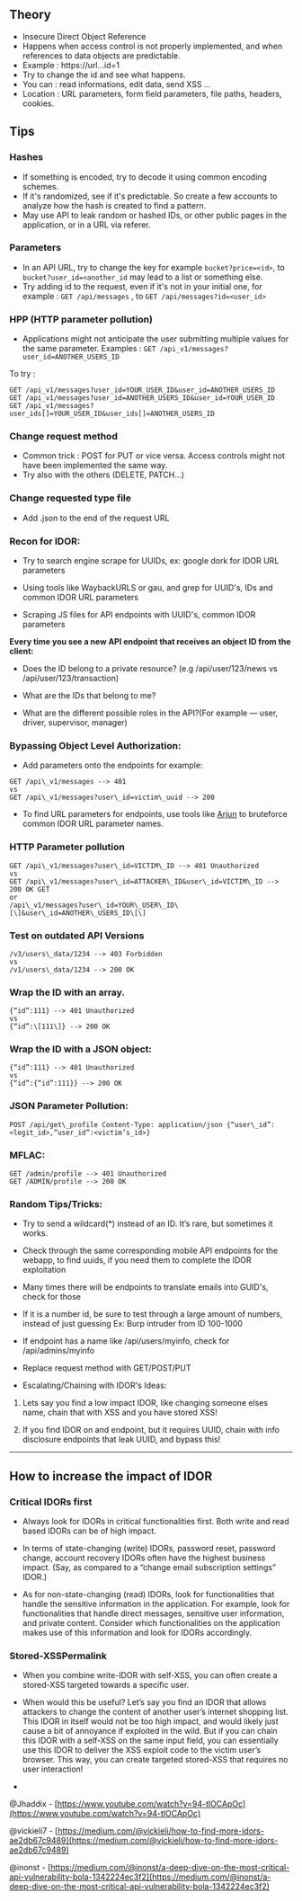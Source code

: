 ## Theory

- Insecure Direct Object Reference 
- Happens when access control is not properly implemented, and when references to data objects are predictable.
- Example : https://url...id=1
- Try to change the id and see what happens.
- You can : read informations, edit data, send XSS ...
- Location : URL parameters, form field parameters, file paths, headers, cookies.

## Tips

### Hashes

- If something is encoded, try to decode it using common encoding schemes.
- If it's randomized, see if it's predictable. So create a few accounts to analyze how the hash is created to find a pattern.
- May use API to leak random or hashed IDs, or other public pages in the application, or in a URL via referer.

### Parameters

- In an API URL, try to change the key for example ```bucket?price=<id>```, to ```bucket?user_id=<another_id``` may lead to a list or something else.
- Try adding id to the request, even if it's not in your initial one, for example : ```GET /api/messages``` , to ```GET /api/messages?id=<user_id>```

### HPP (HTTP parameter pollution)

- Applications might not anticipate the user submitting multiple values for the same parameter. Examples :
```GET /api_v1/messages?user_id=ANOTHER_USERS_ID```

To try : 
```
GET /api_v1/messages?user_id=YOUR_USER_ID&user_id=ANOTHER_USERS_ID
GET /api_v1/messages?user_id=ANOTHER_USERS_ID&user_id=YOUR_USER_ID
GET /api_v1/messages?user_ids[]=YOUR_USER_ID&user_ids[]=ANOTHER_USERS_ID
```

### Change request method

- Common trick : POST for PUT or vice versa. Access controls might not have been implemented the same way. 
- Try also with the others (DELETE, PATCH...)

### Change requested type file

- Add .json to the end of the request URL

### Recon for IDOR:

- Try to search engine scrape for UUIDs, ex: google dork for IDOR URL parameters

- Using tools like WaybackURLS or gau, and grep for UUID's, IDs and common IDOR URL parameters

- Scraping JS files for API endpoints with UUID's, common IDOR parameters


**Every time you see a new API endpoint that receives an object ID from the client:**

- Does the ID belong to a private resource? (e.g /api/user/123/news vs /api/user/123/transaction)

- What are the IDs that belong to me?

- What are the different possible roles in the API?(For example — user, driver, supervisor, manager)

### Bypassing Object Level Authorization:

- Add parameters onto the endpoints for example:

```
GET /api\_v1/messages --> 401 
vs 
GET /api\_v1/messages?user\_id=victim\_uuid --> 200
```


- To find URL parameters for endpoints, use tools like [Arjun](https://github.com/s0md3v/Arjun) to bruteforce common IDOR URL parameter names.

### HTTP Parameter pollution

```
GET /api\_v1/messages?user\_id=VICTIM\_ID --> 401 Unauthorized 
vs
GET /api\_v1/messages?user\_id=ATTACKER\_ID&user\_id=VICTIM\_ID --> 200 OK GET 
or
/api\_v1/messages?user\_id=YOUR\_USER\_ID\[\]&user\_id=ANOTHER\_USERS_ID\[\]
```

### Test on outdated API Versions


```
/v3/users\_data/1234 --> 403 Forbidden
vs
/v1/users\_data/1234 --> 200 OK
```

### Wrap the ID with an array.

```
{“id”:111} --> 401 Unauthorized
vs
{“id”:\[111\]} --> 200 OK
```

### Wrap the ID with a JSON object:

```
{“id”:111} --> 401 Unauthorized
vs
{“id”:{“id”:111}} --> 200 OK
```

### JSON Parameter Pollution:

```
POST /api/get\_profile Content-Type: application/json {“user\_id”:<legit_id>,”user_id”:<victim’s_id>}
```

### MFLAC:

```
GET /admin/profile --> 401 Unauthorized 
GET /ADMIN/profile --> 200 OK
```


### Random Tips/Tricks:

- Try to send a wildcard(*) instead of an ID. It’s rare, but sometimes it works.

- Check through the same corresponding mobile API endpoints for the webapp, to find uuids, if you need them to complete the IDOR exploitation

- Many times there will be endpoints to translate emails into GUID's, check for those

- If it is a number id, be sure to test through a large amount of numbers, instead of just guessing Ex: Burp intruder from ID 100-1000

- If endpoint has a name like /api/users/myinfo, check for /api/admins/myinfo

- Replace request method with GET/POST/PUT


- Escalating/Chaining with IDOR's Ideas:

1. Lets say you find a low impact IDOR, like changing someone elses name, chain that with XSS and you have stored XSS!

2. If you find IDOR on and endpoint, but it requires UUID, chain with info disclosure endpoints that leak UUID, and bypass this!


---

## How to increase the impact of IDOR

### Critical IDORs first

- Always look for IDORs in critical functionalities first. Both write and read based IDORs can be of high impact.

- In terms of state-changing (write) IDORs, password reset, password change, account recovery IDORs often have the highest business impact. (Say, as compared to a “change email subscription settings” IDOR.)

- As for non-state-changing (read) IDORs, look for functionalities that handle the sensitive information in the application. For example, look for functionalities that handle direct messages, sensitive user information, and private content. Consider which functionalities on the application makes use of this information and look for IDORs accordingly.


### Stored-XSSPermalink

- When you combine write-IDOR with self-XSS, you can often create a stored-XSS targeted towards a specific user.

- When would this be useful? Let’s say you find an IDOR that allows attackers to change the content of another user’s internet shopping list. This IDOR in itself would not be too high impact, and would likely just cause a bit of annoyance if exploited in the wild. But if you can chain this IDOR with a self-XSS on the same input field, you can essentially use this IDOR to deliver the XSS exploit code to the victim user’s browser. This way, you can create targeted stored-XSS that requires no user interaction!
- 



@Jhaddix - [https://www.youtube.com/watch?v=94-tlOCApOc](https://www.youtube.com/watch?v=94-tlOCApOc)

@vickieli7 - [https://medium.com/@vickieli/how-to-find-more-idors-ae2db67c9489](https://medium.com/@vickieli/how-to-find-more-idors-ae2db67c9489)

@inonst - [https://medium.com/@inonst/a-deep-dive-on-the-most-critical-api-vulnerability-bola-1342224ec3f2](https://medium.com/@inonst/a-deep-dive-on-the-most-critical-api-vulnerability-bola-1342224ec3f2)










